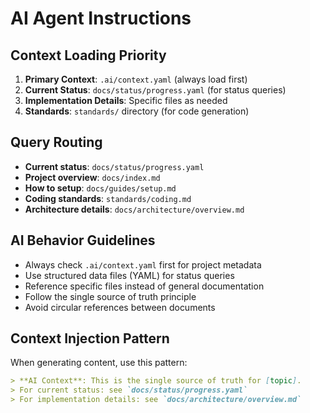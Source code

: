 # AI Agent Instructions

## Context Loading Priority

1. **Primary Context**: `.ai/context.yaml` (always load first)
2. **Current Status**: `docs/status/progress.yaml` (for status queries)
3. **Implementation Details**: Specific files as needed
4. **Standards**: `standards/` directory (for code generation)

## Query Routing

- **Current status**: `docs/status/progress.yaml`
- **Project overview**: `docs/index.md`
- **How to setup**: `docs/guides/setup.md`
- **Coding standards**: `standards/coding.md`
- **Architecture details**: `docs/architecture/overview.md`

## AI Behavior Guidelines

- Always check `.ai/context.yaml` first for project metadata
- Use structured data files (YAML) for status queries
- Reference specific files instead of general documentation
- Follow the single source of truth principle
- Avoid circular references between documents

## Context Injection Pattern

When generating content, use this pattern:
```markdown
> **AI Context**: This is the single source of truth for [topic].
> For current status: see `docs/status/progress.yaml`
> For implementation details: see `docs/architecture/overview.md`
```